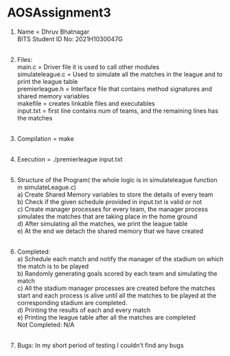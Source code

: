 # AOSAssignment3
1) Name = Dhruv Bhatnagar<br />
   BITS Student ID No: 2021H1030047G<br /><br />
2) Files:<br />
	main.c = Driver file it is used to call other modules<br />
	simulateleague.c = Used to simulate all the matches in the league and to print the league table<br />
	premierleague.h = Interface file that contains method signatures and shared memory variables<br />
	makefile = creates linkable files and executables<br />
	input.txt = first line contains num of teams, and the remaining lines has the matches<br />
	<br />
3) Compilation = make<br /><br />

4) Execution = ./premierleague input.txt<br /><br />
	
5) Structure of the Program( the whole logic is in simulateleague function in simulateLeague.c)<br />
	a)	Create Shared Memory variables to store the details of every team<br />
	b)	Check if the given schedule provided in input.txt is valid or not<br />
	c)	Create manager processes for every team, the manager process simulates the matches that are taking place in the home ground<br />
	d)	After simulating all the matches, we print the league table<br />
	e)	At the end we detach the shared memory that we have created<br /><br />

6) Completed:<br />
	a) Schedule each match and notify the manager of the stadium on which the match is to be played<br />
	b) Randomly generating goals scored by each team and simulating the match<br />
	c) All the stadium manager processes are created before the matches start and each process is alive until all the matches to be played at the corresponding stadium are completed.<br />
	d) Printing the results of each and every match<br />
	e) Printing the league table after all the matches are completed<br />
   Not Completed: N/A<br /><br />
   
8) Bugs: In my short period of testing I couldn't find any bugs<br />


		
			


